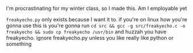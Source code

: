 I'm procrastinating for my winter class, so I made this. Am I employable yet

`freakyecho.py` only exists because I want it to. if you're on linux how you're gonna use this is you're gonna run `cd src && gcc -g src/freakyecho.c -o freakyecho && sudo cp freakyecho /usr/bin` and huzzah you have freakyecho. ignore freakyecho.py unless you like really like python or something 
